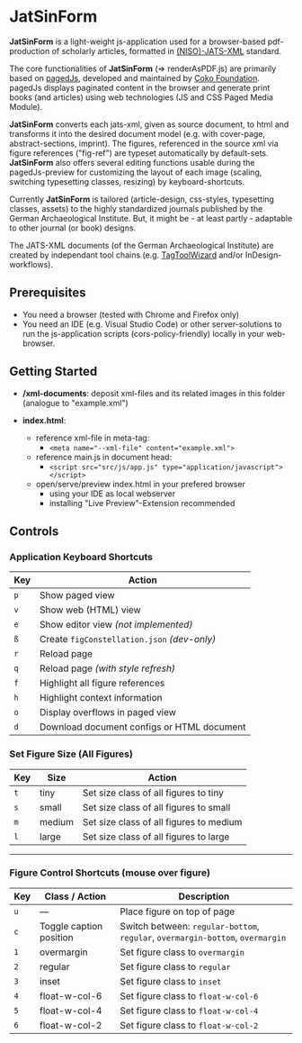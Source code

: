 # JatSinForm

**JatSinForm** is a light-weight js-application used for a browser-based pdf-production of scholarly articles, formatted in [(NISO)-JATS-XML](https://jats.nlm.nih.gov/) standard. 

The core functionalities of **JatSinForm** (=> renderAsPDF.js) are primarily based on [pagedJs](https://github.com/pagedjs/pagedjs), developed and maintained by [Coko Foundation](https://coko.foundation/). pagedJs displays paginated content in the browser and generate print books (and articles) using web technologies (JS and CSS Paged Media Module).

**JatSinForm** converts each jats-xml, given as source document, to html and transforms it into the desired document model (e.g. with cover-page, abstract-sections, imprint). The figures, referenced in the source xml via figure references ("fig-ref") are typeset automatically by default-sets. **JatSinForm** also offers several editing functions usable during the pagedJs-preview for customizing the layout of each image (scaling, switching typesetting classes, resizing) by keyboard-shortcuts.

Currently **JatSinForm** is tailored (article-design, css-styles, typesetting classes, assets) to the highly standardized journals published by the German Archaeological Institute. But, it might be - at least partly - adaptable to other journal (or book) designs.

The JATS-XML documents (of the German Archaeological Institute) are created by independant tool chains (e.g. [TagToolWizard](https://github.com/pBxr/TagTool_WiZArd) and/or InDesign-workflows).

## Prerequisites
- You need a browser (tested with Chrome and Firefox only)
- You need an IDE (e.g. Visual Studio Code) or other server-solutions to run the js-application scripts (cors-policy-friendly) locally in your web-browser.

## Getting Started
- **/xml-documents**: deposit xml-files and its related images in this folder (analogue to "example.xml")

- **index.html**: 
    - reference xml-file in meta-tag: 
        - `<meta name="--xml-file" content="example.xml">`
    - reference main.js in document head: 
        - `<script src="src/js/app.js" type="application/javascript"></script>` 
    - open/serve/preview index.html in your prefered browser 
        - using your IDE as local webserver 
        - installing "Live Preview"-Extension recommended

## Controls

### Application Keyboard Shortcuts

| Key | Action |
|-----|--------|
| `p` | Show paged view |
| `v` | Show web (HTML) view |
| `e` | Show editor view *(not implemented)* |
| `ß` | Create `figConstellation.json` *(dev-only)* |
| `r` | Reload page |
| `q` | Reload page *(with style refresh)* |
| `f` | Highlight all figure references |
| `h` | Highlight context information |
| `o` | Display overflows in paged view |
| `d` | Download document configs or HTML document |

### Set Figure Size (All Figures)

| Key | Size | Action |
|-----|------|--------|
| `t` | tiny | Set size class of all figures to tiny |
| `s` | small | Set size class of all figures to small |
| `m` | medium | Set size class of all figures to medium |
| `l` | large | Set size class of all figures to large |

---

### Figure Control Shortcuts (mouse over figure)

| Key | Class / Action | Description |
|-----|----------------|-------------|
| `u` | — | Place figure on top of page |
| `c` | Toggle caption position | Switch between: `regular-bottom`, `regular`, `overmargin-bottom`, `overmargin` |
| `1` | overmargin | Set figure class to `overmargin` |
| `2` | regular | Set figure class to `regular` |
| `3` | inset | Set figure class to `inset` |
| `4` | float-w-col-6 | Set figure class to `float-w-col-6` |
| `5` | float-w-col-4 | Set figure class to `float-w-col-4` |
| `6` | float-w-col-2 | Set figure class to `float-w-col-2` |












